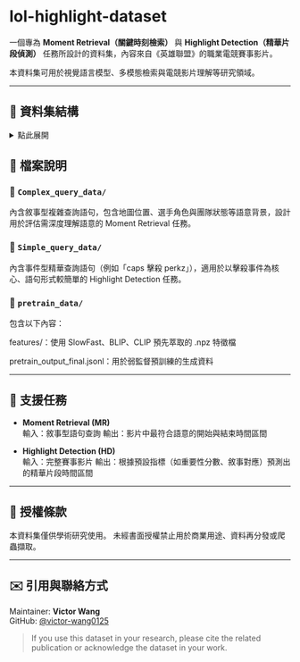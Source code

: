 # lol-highlight-dataset

一個專為 **Moment Retrieval（關鍵時刻檢索）** 與 **Highlight Detection（精華片段偵測）** 任務所設計的資料集，內容來自《英雄聯盟》的職業電競賽事影片。

本資料集可用於視覺語言模型、多模態檢索與電競影片理解等研究領域。

---

## 📁 資料集結構


<details>
<summary>點此展開</summary>

```
lol-highlight-dataset/
├── Complex_query_data/
│   ├── highlight_test_release.jsonl
│   ├── highlight_train_release.jsonl
│   ├── highlight_train_release_paraphrased_openai
│   ├── highlight_val_release.jsonl
│   └── features/
│       ├── blip_aug_text_features_openai/
│       ├── blip_features/
│       ├── blip_video_features/
│       ├── clip_aug_text_features_openai/
│       ├── clip_features/
│       ├── clip_text_features/
│       ├── features_openai/
│       └── slowfast_features/
│
├── Simple_query_data/
│   ├── highlight_train_release.jsonl
│   ├── highlight_train_release_paraphrased_openai
│   ├── highlight_val_release.jsonl
│   └── features/
│       ├── blip_aug_text_features_openai/
│       ├── blip_features/
│       ├── blip_video_features/
│       ├── clip_aug_text_features_openai/
│       ├── clip_features/
│       ├── clip_text_features/
│       ├── features_openai/
│       └── slowfast_features/
│
├── pretrain_data/
│   ├── pretrain_output_final.jsonl
│   └── features/
│       ├── blip_query_features/
│       ├── blip_video_features/
│       ├── clip_features/
│       ├── clip_query_features/
│       └── slowfast_features/

```
</details>


## 📌 檔案說明

### 🔹 `Complex_query_data/`

內含敘事型複雜查詢語句，包含地圖位置、選手角色與團隊狀態等語意背景，設計用於評估需深度理解語意的 Moment Retrieval 任務。

### 🔹 `Simple_query_data/`

內含事件型精華查詢語句（例如「caps 擊殺 perkz」），適用於以擊殺事件為核心、語句形式較簡單的 Highlight Detection 任務。

### 🔹 `pretrain_data/`

包含以下內容：

features/：使用 SlowFast、BLIP、CLIP 預先萃取的 .npz 特徵檔

pretrain_output_final.jsonl：用於弱監督預訓練的生成資料

---

## 🧪 支援任務

- **Moment Retrieval (MR)**  
  輸入：敘事型語句查詢
  輸出：影片中最符合語意的開始與結束時間區間

- **Highlight Detection (HD)**  
  輸入：完整賽事影片
  輸出：根據預設指標（如重要性分數、敘事對應）預測出的精華片段時間區間

---

## 📄 授權條款

本資料集僅供學術研究使用。
未經書面授權禁止用於商業用途、資料再分發或爬蟲擷取。

---

## ✉️ 引用與聯絡方式

Maintainer: **Victor Wang**  
GitHub: [@victor-wang0125](https://github.com/victor-wang0125)

> If you use this dataset in your research, please cite the related publication or acknowledge the dataset in your work.
